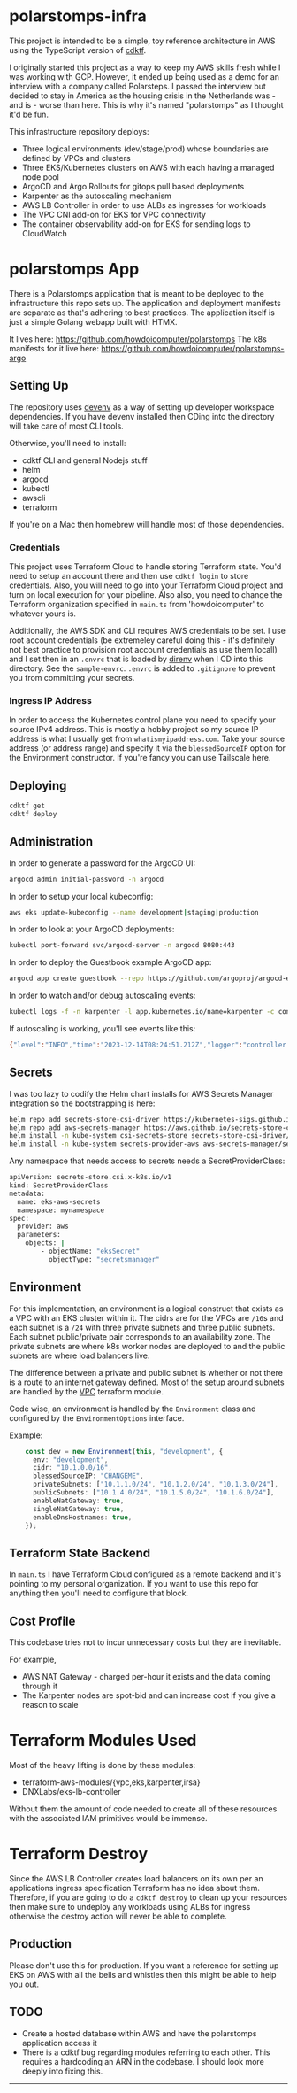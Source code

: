 # polarstomps-infra

This project is intended to be a simple, toy reference architecture in AWS using the TypeScript version of [cdktf](https://github.com/hashicorp/terraform-cdk).

I originally started this project as a way to keep my AWS skills fresh while I was working with GCP. However, it ended up being used as a demo for an interview with a company called Polarsteps. I passed the interview but decided to stay in America as the housing crisis in the Netherlands was - and is - worse than here. This is why it's named "polarstomps" as I thought it'd be fun.

This infrastructure repository deploys:

* Three logical environments (dev/stage/prod) whose boundaries are defined by VPCs and clusters
* Three EKS/Kubernetes clusters on AWS with each having a managed node pool
* ArgoCD and Argo Rollouts for gitops pull based deployments
* Karpenter as the autoscaling mechanism
* AWS LB Controller in order to use ALBs as ingresses for workloads
* The VPC CNI add-on for EKS for VPC connectivity
* The container observability add-on for EKS for sending logs to CloudWatch

# polarstomps App

There is a Polarstomps application that is meant to be deployed to the infrastructure this repo sets up. The application and deployment manifests are separate as that's adhering to best practices. The application itself is just a simple Golang webapp built with HTMX.

It lives here: https://github.com/howdoicomputer/polarstomps
The k8s manifests for it live here: https://github.com/howdoicomputer/polarstomps-argo

## Setting Up

The repository uses [devenv](https://devenv.sh/) as a way of setting up developer workspace dependencies. If you have devenv installed then CDing into the directory will take care of most CLI tools.

Otherwise, you'll need to install:

* cdktf CLI and general Nodejs stuff
* helm
* argocd
* kubectl
* awscli
* terraform

If you're on a Mac then homebrew will handle most of those dependencies.

### Credentials

This project uses Terraform Cloud to handle storing Terraform state. You'd need to setup an account there and then use `cdktf login` to store credentials. Also, you will need to go into your Terraform Cloud project and turn on local execution for your pipeline. Also also, you need to change the Terraform organization specified in `main.ts` from 'howdoicomputer' to whatever yours is.

Additionally, the AWS SDK and CLI requires AWS credentials to be set. I use root account credentials (be extremeley careful doing this - it's definitely not best practice to provision root account credentials as use them locall) and I set then in an `.envrc` that is loaded by [direnv](https://direnv.net/) when I CD into this directory. See the `sample-envrc`. `.envrc` is added to `.gitignore` to prevent you from committing your secrets.

### Ingress IP Address

In order to access the Kubernetes control plane you need to specify your source IPv4 address. This is mostly a hobby project so my source IP address is what I usually get from `whatismyipaddress.com`. Take your source address (or address range) and specify it via the `blessedSourceIP` option for the Environment constructor. If you're fancy you can use Tailscale here.

## Deploying

``` sh
cdktf get
cdktf deploy
```

## Administration

In order to generate a password for the ArgoCD UI:

``` sh
argocd admin initial-password -n argocd
```

In order to setup your local kubeconfig:

``` sh
aws eks update-kubeconfig --name development|staging|production
```

In order to look at your ArgoCD deployments:

``` sh
kubectl port-forward svc/argocd-server -n argocd 8080:443
```

In order to deploy the Guestbook example ArgoCD app:

``` sh
argocd app create guestbook --repo https://github.com/argoproj/argocd-example-apps.git --path guestbook --dest-server https://kubernetes.default.svc --dest-namespace default
```

In order to watch and/or debug autoscaling events:

``` sh
kubectl logs -f -n karpenter -l app.kubernetes.io/name=karpenter -c controller
```

If autoscaling is working, you'll see events like this:

``` sh
{"level":"INFO","time":"2023-12-14T08:24:51.212Z","logger":"controller.nodeclaim.lifecycle","message":"launched nodeclaim","commit":"5eda5c1","nodeclaim":"default-xbbj9","nodepool":"default","provider-id":"aws:///us-west-2b/i-001dcff2ad199d02d","instance-type":"t3.medium","zone":"us-west-2b","capacity-type":"spot","allocatable":{"cpu":"1930m","ephemeral-storage":"17Gi","memory":"3246Mi","pods":"17"}}
```

## Secrets

I was too lazy to codify the Helm chart installs for AWS Secrets Manager integration so the bootstrapping is here:

``` sh
helm repo add secrets-store-csi-driver https://kubernetes-sigs.github.io/secrets-store-csi-driver/charts
helm repo add aws-secrets-manager https://aws.github.io/secrets-store-csi-driver-provider-aws
helm install -n kube-system csi-secrets-store secrets-store-csi-driver/secrets-store-csi-driver --set syncSecret.enabled=true
helm install -n kube-system secrets-provider-aws aws-secrets-manager/secrets-store-csi-driver-provider-aws
```

Any namespace that needs access to secrets needs a SecretProviderClass:

``` sh
apiVersion: secrets-store.csi.x-k8s.io/v1
kind: SecretProviderClass
metadata:
  name: eks-aws-secrets
  namespace: mynamespace
spec:
  provider: aws
  parameters:
    objects: |
        - objectName: "eksSecret"
          objectType: "secretsmanager"
```

## Environment

For this implementation, an environment is a logical construct that exists as a VPC with an EKS cluster within it. The cidrs are for the VPCs are `/16`s and each subnet is a `/24` with three private subnets and three public subnets. Each subnet public/private pair corresponds to an availability zone. The private subnets are where k8s worker nodes are deployed to and the public subnets are where load balancers live.

The difference between a private and public subnet is whether or not there is a route to an internet gateway defined. Most of the setup around subnets are handled by the [VPC](https://registry.terraform.io/modules/terraform-aws-modules/vpc/aws/latest) terraform module.

Code wise, an environment is handled by the `Environment` class and configured by the `EnvironmentOptions` interface.

Example:

``` typescript
    const dev = new Environment(this, "development", {
      env: "development",
      cidr: "10.1.0.0/16",
      blessedSourceIP: "CHANGEME",
      privateSubnets: ["10.1.1.0/24", "10.1.2.0/24", "10.1.3.0/24"],
      publicSubnets: ["10.1.4.0/24", "10.1.5.0/24", "10.1.6.0/24"],
      enableNatGateway: true,
      singleNatGateway: true,
      enableDnsHostnames: true,
    });
```

## Terraform State Backend

In `main.ts` I have Terraform Cloud configured as a remote backend and it's pointing to my personal organization. If you want to use this repo for anything then you'll need to configure that block.

## Cost Profile

This codebase tries not to incur unnecessary costs but they are inevitable.

For example,

* AWS NAT Gateway - charged per-hour it exists and the data coming through it
* The Karpenter nodes are spot-bid and can increase cost if you give a reason to scale

# Terraform Modules Used

Most of the heavy lifting is done by these modules:

* terraform-aws-modules/{vpc,eks,karpenter,irsa}
* DNXLabs/eks-lb-controller

Without them the amount of code needed to create all of these resources with the associated IAM primitives would be immense.

# Terraform Destroy

Since the AWS LB Controller creates load balancers on its own per an applications ingress specification Terraform has no idea about them. Therefore, if you are going to do a `cdktf destroy` to clean up your resources then make sure to undeploy any workloads using ALBs for ingress otherwise the destroy action will never be able to complete.

## Production

Please don't use this for production. If you want a reference for setting up EKS on AWS with all the bells and whistles then this might be able to help you out.

## TODO

* Create a hosted database within AWS and have the polarstomps application access it
* There is a cdktf bug regarding modules referring to each other. This requires a hardcoding an ARN in the codebase. I should look more deeply into fixing this.

---
